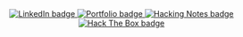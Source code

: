 <div align="center">

  <!-- LinkedIn -->
  <a href="https://www.linkedin.com/in/jordanmacia/" target="_blank" title="Let's connect on LinkedIn">
    <img src="https://img.shields.io/badge/LinkedIn-0A66C2?style=for-the-badge&logo=linkedin&logoColor=white" alt="LinkedIn badge" />
  </a>

  <!-- Portfolio -->
  <a href="https://jord4n.pro/" target="_blank" title="Visit my personal portfolio">
    <img src="https://img.shields.io/badge/Portfolio-FF4C4C?style=for-the-badge&logo=internet-explorer&logoColor=black" alt="Portfolio badge" />
  </a>

  <!-- Hacking Notes -->
  <a href="https://hacking-notes.jord4n.pro/" target="_blank" title="My personal hacking notes">
    <img src="https://img.shields.io/static/v1?label=&message=%F0%9F%92%80%20Hacking%20Notes&color=94080a&style=for-the-badge" alt="Hacking Notes badge" />
  </a>

  <!-- Hack The Box -->
  <a href="https://app.hackthebox.com/profile/1345367" target="_blank" title="My Hack The Box profile">
    <img src="https://img.shields.io/badge/Hack_the_Box-9FEF00?style=for-the-badge&logo=hackthebox&logoColor=black" alt="Hack The Box badge" />
  </a>

</div>
